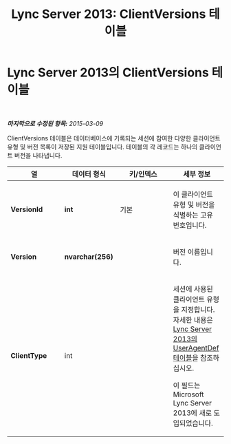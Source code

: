 ﻿---
title: 'Lync Server 2013: ClientVersions 테이블'
TOCTitle: ClientVersions 테이블
ms:assetid: 542316cf-a6db-4d52-ab28-8bf6d27a3b48
ms:mtpsurl: https://technet.microsoft.com/ko-kr/library/Gg398356(v=OCS.15)
ms:contentKeyID: 49303663
ms.date: 08/10/2015
mtps_version: v=OCS.15
ms.translationtype: HT
---

# Lync Server 2013의 ClientVersions 테이블

 

_**마지막으로 수정된 항목:** 2015-03-09_

ClientVersions 테이블은 데이터베이스에 기록되는 세션에 참여한 다양한 클라이언트 유형 및 버전 목록이 저장된 지원 테이블입니다. 테이블의 각 레코드는 하나의 클라이언트 버전을 나타냅니다.


<table>
<colgroup>
<col style="width: 25%" />
<col style="width: 25%" />
<col style="width: 25%" />
<col style="width: 25%" />
</colgroup>
<thead>
<tr class="header">
<th>열</th>
<th>데이터 형식</th>
<th>키/인덱스</th>
<th>세부 정보</th>
</tr>
</thead>
<tbody>
<tr class="odd">
<td><p><strong>VersionId</strong></p></td>
<td><p><strong>int</strong></p></td>
<td><p>기본</p></td>
<td><p>이 클라이언트 유형 및 버전을 식별하는 고유 번호입니다.</p></td>
</tr>
<tr class="even">
<td><p><strong>Version</strong></p></td>
<td><p><strong>nvarchar(256)</strong></p></td>
<td><p></p></td>
<td><p>버전 이름입니다.</p></td>
</tr>
<tr class="odd">
<td><p><strong>ClientType</strong></p></td>
<td><p>int</p></td>
<td><p></p></td>
<td><p>세션에 사용된 클라이언트 유형을 지정합니다. 자세한 내용은 <a href="lync-server-2013-useragentdef-table.md">Lync Server 2013의 UserAgentDef 테이블</a>을 참조하십시오.</p>
<p>이 필드는 Microsoft Lync Server 2013에 새로 도입되었습니다.</p></td>
</tr>
</tbody>
</table>

